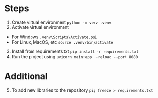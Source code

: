 # Steps
1. Create virtual environment
```python -m venv .venv```
2. Activate virtual environment
* For Windows
```.venv\Scripts\Activate.ps1```
* For Linux, MacOS, etc
```source .venv/bin/activate```
3. Install from requirements.txt
```pip install -r requirements.txt```
4. Run the project using
```uvicorn main:app --reload --port 8080```
# Additional
5. To add new libraries to the repository
```pip freeze > requirements.txt```
